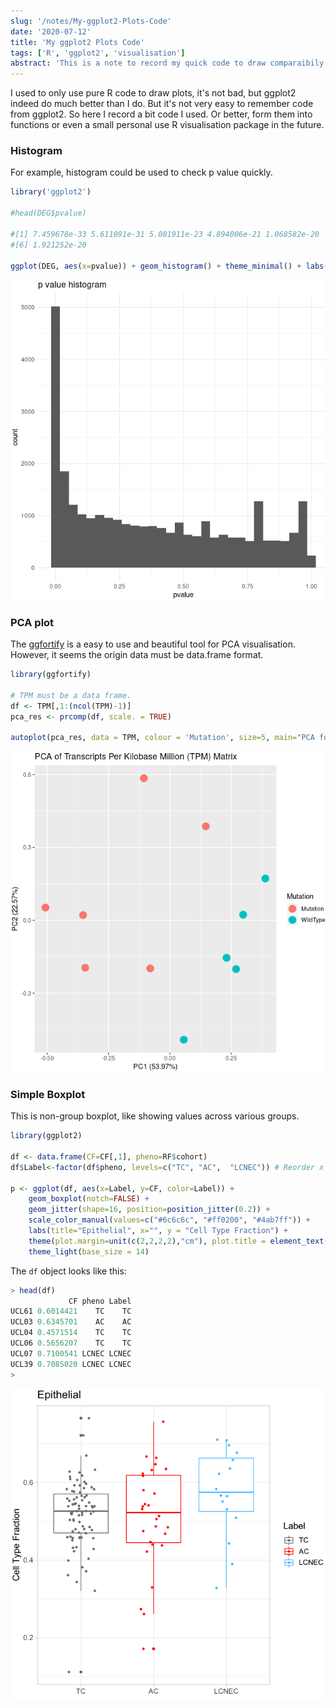 ```yaml
---
slug: '/notes/My-ggplot2-Plots-Code'
date: '2020-07-12'
title: 'My ggplot2 Plots Code'
tags: ['R', 'ggplot2', 'visualisation']
abstract: 'This is a note to record my quick code to draw comparaibily nice figure with ggplot2.'
---
```


I used to only use pure R code to draw plots, it's not bad, but ggplot2 indeed do much better than I do. But it's not very easy to remember code from ggplot2. So here I record a bit code I used. Or better, form them into functions or even a small personal use R visualisation package in the future.

### Histogram

For example, histogram could be used to check p value quickly.

```r
library('ggplot2')

#head(DEG$pvalue)

#[1] 7.459678e-33 5.611091e-31 5.081911e-23 4.894006e-21 1.068582e-20
#[6] 1.921252e-20

ggplot(DEG, aes(x=pvalue)) + geom_histogram() + theme_minimal() + labs(title="p value histogram")
```

![P value Histogram](./fig1.png)

### PCA plot

The [ggfortify](https://cran.r-project.org/web/packages/ggfortify/vignettes/plot_pca.html) is a easy to use and beautiful tool for PCA visualisation. However, it seems the origin data must be data.frame format.

```r
library(ggfortify)

# TPM must be a data frame.
df <- TPM[,1:(ncol(TPM)-1)]
pca_res <- prcomp(df, scale. = TRUE)

autoplot(pca_res, data = TPM, colour = 'Mutation', size=5, main="PCA for Transcripts Per Kilobase Million (TPM Matrix)")
```

![PCA plot](./fig2.png)

### Simple Boxplot

This is non-group boxplot, like showing values across various groups.

```r
library(ggplot2)

df <- data.frame(CF=CF[,1], pheno=RF$cohort)
df$Label<-factor(df$pheno, levels=c("TC", "AC",  "LCNEC")) # Reorder x axis by specify value

p <- ggplot(df, aes(x=Label, y=CF, color=Label)) +
    geom_boxplot(notch=FALSE) +
    geom_jitter(shape=16, position=position_jitter(0.2)) +
    scale_color_manual(values=c("#6c6c6c", "#ff0200", "#4ab7ff")) +
    labs(title="Epithelial", x="", y = "Cell Type Fraction") +
    theme(plot.margin=unit(c(2,2,2,2),"cm"), plot.title = element_text(hjust = 0.5)) +
    theme_light(base_size = 14)
```

The `df` object looks like this:

```r
> head(df)
             CF pheno Label
UCL61 0.6014421    TC    TC
UCL03 0.6345701    AC    AC
UCL04 0.4571514    TC    TC
UCL06 0.5656207    TC    TC
UCL07 0.7100541 LCNEC LCNEC
UCL39 0.7085020 LCNEC LCNEC
>
```

![PCA plot](./figure3.png)